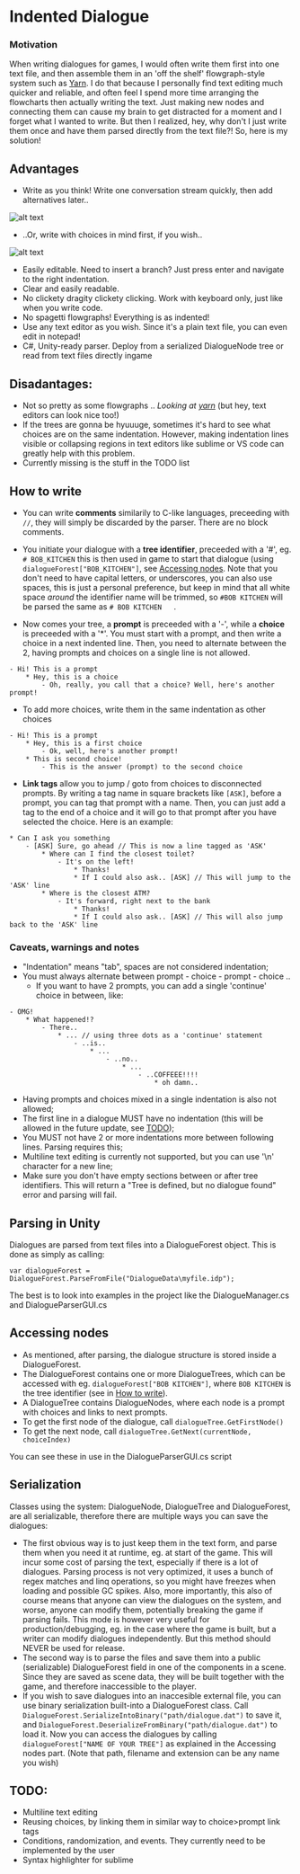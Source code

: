 # Indented Dialogue

### Motivation

When writing dialogues for games, I would often write them first into one text file, and then assemble them in an 'off the shelf' flowgraph-style system such as [Yarn](https://github.com/InfiniteAmmoInc/Yarn). I do that because I personally find text editing much quicker and reliable, and often feel I spend more time arranging the flowcharts then actually writing the text. Just making new nodes and connecting them can cause my brain to get distracted for a moment and I forget what I wanted to write. But then I realized, hey, why don't I just write them once and have them parsed directly from the text file?!  So, here is my solution!

## Advantages
- Write as you think! Write one conversation stream quickly, then add alternatives later..

![alt text](https://i.imgur.com/lqrGSMC.gif "Write as you think")

- ..Or, write with choices in mind first, if you wish..

![alt text](https://i.imgur.com/KZd7nkl.gif "Write as you choose")

- Easily editable. Need to insert a branch? Just press enter and navigate to the right indentation.
- Clear and easily readable.
- No clickety dragity clickety clicking. Work with keyboard only, just like when you write code.
- No spagetti flowgraphs! Everything is as indented!
- Use any text editor as you wish. Since it's a plain text file, you can even edit in notepad!
- C#, Unity-ready parser. Deploy from a serialized DialogueNode tree or read from text files directly ingame

## Disadantages:
- Not so pretty as some flowgraphs .. *Looking at [yarn](https://github.com/InfiniteAmmoInc/Yarn)* (but hey, text editors can look nice too!)
- If the trees are gonna be hyuuuge, sometimes it's hard to see what choices are on the same indentation. However, making indentation lines visible or collapsing regions in text editors like sublime or VS code can greatly help with this problem.
- Currently missing is the stuff in the TODO list


## How to write
- You can write __comments__ similarily to C-like languages, preceeding with ```//```, they will simply be discarded by the parser. There are no block comments.

- You initiate your dialogue with a __tree identifier__, preceeded with a '#', eg. ```# BOB_KITCHEN``` this is then used in game to start that dialogue (using ```dialogueForest["BOB_KITCHEN"]```, see [Accessing nodes](#accessing-nodes). Note that you don't need to have capital letters, or underscores, you can also use spaces, this is just a personal preference, but keep in mind that all white space *around* the identifier name will be trimmed, so ```#BOB KITCHEN``` will be parsed the same as ```# BOB KITCHEN   ```.

- Now comes your tree, a __prompt__ is preceeded with a '-', while a __choice__ is preceeded with a '*'. You must start with a prompt, and then write a choice in a next indented line. Then, you need to alternate between the 2, having prompts and choices on a single line is not allowed.

```
- Hi! This is a prompt
	* Hey, this is a choice
		- Oh, really, you call that a choice? Well, here's another prompt!
  ```
  
- To add more choices, write them in the same indentation as other choices

```
- Hi! This is a prompt
	* Hey, this is a first choice
		- Ok, well, here's another prompt!
	* This is second choice!
		- This is the answer (prompt) to the second choice
```

- __Link tags__ allow you to jump / goto from choices to disconnected prompts. By writing a tag name in square brackets like ```[ASK]```, before a prompt, you can tag that prompt with a name. Then, you can just add a tag to the end of a choice and it will go to that prompt after you have selected the choice. Here is an example:

```
* Can I ask you something
	- [ASK] Sure, go ahead // This is now a line tagged as 'ASK'
		* Where can I find the closest toilet?
			- It's on the left!
				* Thanks!
				* If I could also ask.. [ASK] // This will jump to the 'ASK' line
		* Where is the closest ATM?
			- It's forward, right next to the bank
				* Thanks!
				* If I could also ask.. [ASK] // This will also jump back to the 'ASK' line
```

### Caveats, warnings and notes
- "Indentation" means "tab", spaces are not considered indentation;
- You must always alternate between prompt - choice - prompt - choice ..
	- If you want to have 2 prompts, you can add a single 'continue' choice in between, like:
```
- OMG!
	* What happened!?
		- There..
			* ... // using three dots as a 'continue' statement
				- ..is..
					* ...
						- ..no..
							* ...
								- ..COFFEEE!!!!
									* oh damn..
```
- Having prompts and choices mixed in a single indentation is also not allowed;
- The first line in a dialogue MUST have no indentation (this will be allowed in the future update, see [TODO](#todo));
- You MUST not have 2 or more indentations more between following lines. Parsing requires this;
- Multiline text editing is currently not supported, but you can use '\n' character for a new line;
- Make sure you don't have empty sections between or after tree identifiers. This will return a "Tree is defined, but no dialogue found" error and parsing will fail.

## Parsing in Unity
Dialogues are parsed from text files into a DialogueForest object. This is done as simply as calling:
```
var dialogueForest = DialogueForest.ParseFromFile("DialogueData\myfile.idp");
```
The best is to look into examples in the project like the DialogueManager.cs and DialogueParserGUI.cs

## Accessing nodes
- As mentioned, after parsing, the dialogue structure is stored inside a DialogueForest. 
- The DialogueForest contains one or more DialogueTrees, which can be accessed with eg. ```dialogueForest["BOB KITCHEN"]```, where ```BOB KITCHEN``` is the tree identifier (see in [How to write](#how-to-write)).
- A DialogueTree contains DialogueNodes, where each node is a prompt with choices and links to next prompts.
- To get the first node of the dialogue, call ```dialogueTree.GetFirstNode()```
- To get the next node, call ```dialogueTree.GetNext(currentNode, choiceIndex)```

You can see these in use in the DialogueParserGUI.cs script

## Serialization
Classes using the system: DialogueNode, DialogueTree and DialogueForest, are all serializable, therefore there are multiple ways you can save the dialogues:
- The first obvious way is to just keep them in the text form, and parse them when you need it at runtime, eg. at start of the game. This will incur some cost of parsing the text, especially if there is a lot of dialogues. Parsing process is not very optimized, it uses a bunch of regex matches and linq operations, so you might have freezes when loading and possible GC spikes. Also, more importantly, this also of course means that anyone can view the dialogues on the system, and worse, anyone can modify them, potentially breaking the game if parsing fails. This mode is however very useful for production/debugging, eg. in the case where the game is built, but a writer can modify dialogues independently. But this method should NEVER be used for release.
- The second way is to parse the files and save them into a public (serializable) DialogueForest field in one of the components in a scene. Since they are saved as scene data, they will be built together with the game, and therefore inaccessible to the player.
- If you wish to save dialogues into an inaccesible external file, you can use binary serialization built-into a DialogueForest class. Call ```DialogueForest.SerializeIntoBinary("path/dialogue.dat")``` to save it, and ```DialogueForest.DeserializeFromBinary("path/dialogue.dat")``` to load it. Now you can access the dialogues by calling ```dialogueForest["NAME OF YOUR TREE"]``` as explained in the Accessing nodes part. (Note that path, filename and extension can be any name you wish)

## TODO:
- Multiline text editing
- Reusing choices, by linking them in similar way to choice>prompt link tags
- Conditions, randomization, and events. They currently need to be implemented by the user
- Syntax highlighter for sublime
